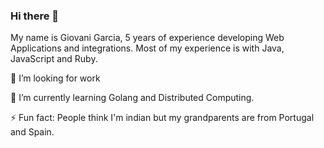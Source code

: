 ### Hi there 👋
My name is Giovani Garcia, 5 years of experience developing Web Applications and integrations.
Most of my experience is with Java, JavaScript and Ruby.

🔭 I’m looking for work

🌱 I’m currently learning Golang and Distributed Computing.

⚡ Fun fact: People think I'm indian but my grandparents are from Portugal and Spain.
<!--
**GamerSenior/GamerSenior** is a ✨ _special_ ✨ repository because its `README.md` (this file) appears on your GitHub profile.

Here are some ideas to get you started:

- 🔭 I’m currently working on ...
- 🌱 I’m currently learning ...
- 👯 I’m looking to collaborate on ...
- 🤔 I’m looking for help with ...
- 💬 Ask me about ...
- 📫 How to reach me: ...
- 😄 Pronouns: ...
- ⚡ Fun fact: ...
-->

